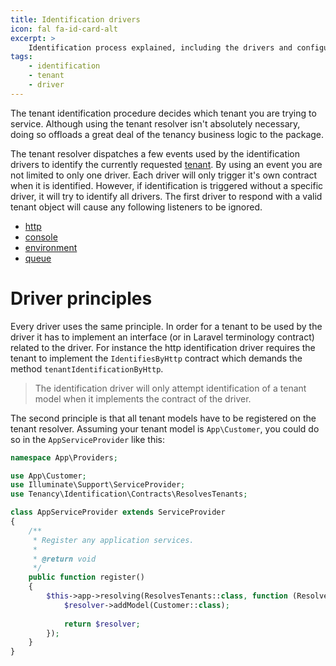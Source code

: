 ```yaml
---
title: Identification drivers
icon: fal fa-id-card-alt
excerpt: >
    Identification process explained, including the drivers and configuration of each of these.
tags:
    - identification
    - tenant
    - driver
---
```

The tenant identification procedure decides which tenant you are trying to service. Although
using the tenant resolver isn't absolutely necessary,
doing so offloads a great deal of the tenancy business logic to the package.

The tenant resolver dispatches a few events used by the identification drivers to identify the
currently requested [tenant][what-is-a-tenant]. By using an event you are not limited to only 
one driver. Each driver will only trigger it's own contract when it is identified. However, if identification is triggered without a specific driver, it will try to identify all drivers. The first driver to respond with a valid tenant object will cause any following
listeners to be ignored.

- [http](identification-driver-http)
- [console](identification-driver-console)
- [environment](identification-driver-environment)
- [queue](identification-driver-queue)

# Driver principles

Every driver uses the same principle. In order for a tenant to be used by the driver it has to
implement an interface (or in Laravel terminology contract) related to the driver. For instance
the http identification driver requires the tenant to implement the `IdentifiesByHttp` contract
which demands the method `tenantIdentificationByHttp`.

> The identification driver will only attempt identification of a tenant model when it implements
the contract of the driver.

The second principle is that all tenant models have to be registered on the tenant resolver. Assuming
your tenant model is `App\Customer`, you could do so in the `AppServiceProvider` like this:

```php
namespace App\Providers;

use App\Customer;
use Illuminate\Support\ServiceProvider;
use Tenancy\Identification\Contracts\ResolvesTenants;

class AppServiceProvider extends ServiceProvider
{
    /**
     * Register any application services.
     *
     * @return void
     */
    public function register()
    {
        $this->app->resolving(ResolvesTenants::class, function (ResolvesTenants $resolver) {
            $resolver->addModel(Customer::class);
            
            return $resolver;
        });
    }
}
```

[what-is-a-tenant]: what-is-a-tenant
